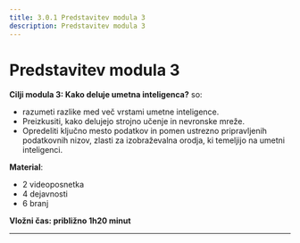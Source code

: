```yaml
---
title: 3.0.1 Predstavitev modula 3
description: Predstavitev modula 3
---
```


# Predstavitev modula 3

**Cilji modula 3: Kako deluje umetna inteligenca?** so:

- razumeti razlike med več vrstami umetne inteligence.
- Preizkusiti, kako delujejo strojno učenje in nevronske mreže.
- Opredeliti ključno mesto podatkov in pomen ustrezno pripravljenih podatkovnih nizov, zlasti za izobraževalna orodja, ki temeljijo na umetni inteligenci.

**Material**:

- 2 videoposnetka
- 4 dejavnosti
- 6 branj

**Vložni čas: približno 1h20 minut**

---
